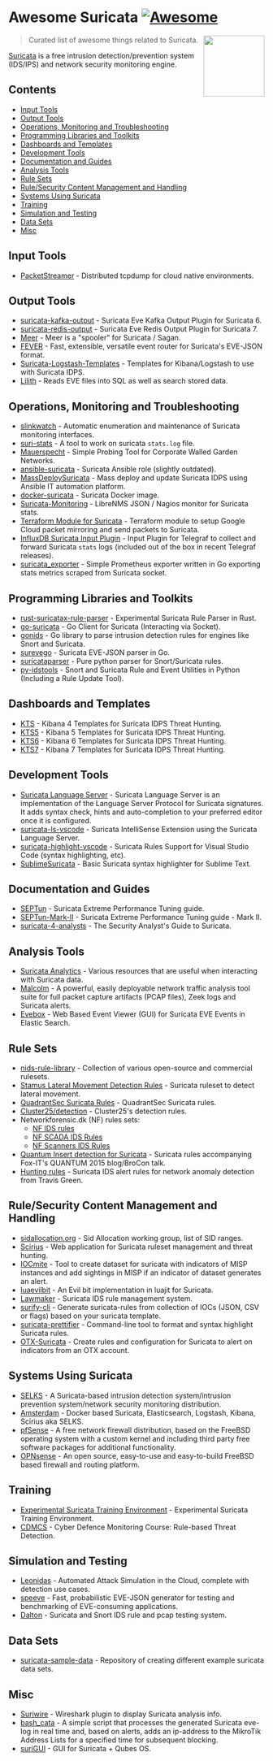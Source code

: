 # Awesome Suricata [![Awesome](https://awesome.re/badge-flat2.svg)](https://awesome.re)

[<img src="https://suricata.io/wp-content/uploads/2022/01/Logo-SuricataFinal-1-translucent.png" align="right" width="120">](https://suricata.io)

> Curated list of awesome things related to Suricata.

[Suricata](https://suricata.io/) is a free intrusion detection/prevention system (IDS/IPS) and network security monitoring engine.

## Contents

- [Input Tools](#input-tools)
- [Output Tools](#output-tools)
- [Operations, Monitoring and Troubleshooting](#operations-monitoring-and-troubleshooting)
- [Programming Libraries and Toolkits](#programming-libraries-and-toolkits)
- [Dashboards and Templates](#dashboards-and-templates)
- [Development Tools](#development-tools)
- [Documentation and Guides](#documentation-and-guides)
- [Analysis Tools](#analysis-tools)
- [Rule Sets](#rule-sets)
- [Rule/Security Content Management and Handling](#rulesecurity-content-management-and-handling)
- [Systems Using Suricata](#systems-using-suricata)
- [Training](#training)
- [Simulation and Testing](#simulation-and-testing)
- [Data Sets](#data-sets)
- [Misc](#misc)


## Input Tools

- [PacketStreamer](https://github.com/deepfence/PacketStreamer) - Distributed tcpdump for cloud native environments.


## Output Tools

- [suricata-kafka-output](https://github.com/Center-Sun/suricata-kafka-output) - Suricata Eve Kafka Output Plugin for Suricata 6.
- [suricata-redis-output](https://github.com/jasonish/suricata-redis-output) - Suricata Eve Redis Output Plugin for Suricata 7.
- [Meer](https://github.com/quadrantsec/meer) - Meer is a "spooler" for Suricata / Sagan.
- [FEVER](https://github.com/DCSO/fever) - Fast, extensible, versatile event router for Suricata's EVE-JSON format.
- [Suricata-Logstash-Templates](https://github.com/pevma/Suricata-Logstash-Templates) - Templates for Kibana/Logstash to use with Suricata IDPS.
- [Lilith](https://github.com/VVelox/Lilith) - Reads EVE files into SQL as well as search stored data.


## Operations, Monitoring and Troubleshooting

- [slinkwatch](https://github.com/DCSO/slinkwatch) - Automatic enumeration and maintenance of Suricata monitoring interfaces.
- [suri-stats](https://github.com/regit/suri-stats) - A tool to work on suricata `stats.log` file.
- [Mauerspecht](https://github.com/DCSO/mauerspecht) - Simple Probing Tool for Corporate Walled Garden Networks.
- [ansible-suricata](https://github.com/GitMirar/ansible-suricata) - Suricata Ansible role (slightly outdated).
- [MassDeploySuricata](https://github.com/pevma/MassDeploySuricata) - Mass deploy and update Suricata IDPS using Ansible IT automation platform.
- [docker-suricata](https://github.com/jasonish/docker-suricata) - Suricata Docker image.
- [Suricata-Monitoring](https://github.com/VVelox/Suricata-Monitoring) - LibreNMS JSON / Nagios monitor for Suricata stats.
- [Terraform Module for Suricata](https://github.com/onetwopunch/terraform-google-suricata) - Terraform module to setup Google Cloud packet mirroring and send packets to Suricata.
- [InfluxDB Suricata Input Plugin](https://github.com/influxdata/telegraf/tree/master/plugins/inputs/suricata) - Input Plugin for Telegraf to collect and forward Suricata `stats` logs (included out of the box in recent Telegraf releases).
- [suricata_exporter](https://github.com/corelight/suricata_exporter) - Simple Prometheus exporter written in Go exporting stats metrics scraped from Suricata socket.

## Programming Libraries and Toolkits

- [rust-suricatax-rule-parser](https://github.com/jasonish/rust-suricatax-rule-parser) - Experimental Suricata Rule Parser in Rust.
- [go-suricata](https://github.com/ks2211/go-suricata) - Go Client for Suricata (Interacting via Socket).
- [gonids](https://github.com/google/gonids) - Go library to parse intrusion detection rules for engines like Snort and Suricata.
- [surevego](https://github.com/rhaist/surevego) - Suricata EVE-JSON parser in Go.
- [suricataparser](https://github.com/m-chrome/py-suricataparser) - Pure python parser for Snort/Suricata rules.
- [py-idstools](https://github.com/jasonish/py-idstools) - Snort and Suricata Rule and Event Utilities in Python (Including a Rule Update Tool).


## Dashboards and Templates

- [KTS](https://github.com/StamusNetworks/KTS) - Kibana 4 Templates for Suricata IDPS Threat Hunting.
- [KTS5](https://github.com/StamusNetworks/KTS5) - Kibana 5 Templates for Suricata IDPS Threat Hunting.
- [KTS6](https://github.com/StamusNetworks/KTS6) - Kibana 6 Templates for Suricata IDPS Threat Hunting.
- [KTS7](https://github.com/StamusNetworks/KTS7) - Kibana 7 Templates for Suricata IDPS Threat Hunting.


## Development Tools

- [Suricata Language Server](https://github.com/StamusNetworks/suricata-language-server) - Suricata Language Server is an implementation of the Language Server Protocol for Suricata signatures. It adds syntax check, hints and auto-completion to your preferred editor once it is configured.
- [suricata-ls-vscode](https://github.com/StamusNetworks/suricata-ls-vscode) - Suricata IntelliSense Extension using the Suricata Language Server.
- [suricata-highlight-vscode](https://github.com/dgenzer/suricata-highlight-vscode) - Suricata Rules Support for Visual Studio Code (syntax highlighting, etc).
- [SublimeSuricata](https://github.com/ozuriexv/SublimeSuricata) - Basic Suricata syntax highlighter for Sublime Text.


## Documentation and Guides

- [SEPTun](https://github.com/pevma/SEPTun) - Suricata Extreme Performance Tuning guide.
- [SEPTun-Mark-II](https://github.com/pevma/SEPTun-Mark-II) - Suricata Extreme Performance Tuning guide - Mark II.
- [suricata-4-analysts](https://github.com/StamusNetworks/suricata-4-analysts) - The Security Analyst's Guide to Suricata.


## Analysis Tools

- [Suricata Analytics](https://github.com/StamusNetworks/suricata-analytics) - Various resources that are useful when interacting with Suricata data.
- [Malcolm](https://github.com/cisagov/Malcolm) - A powerful, easily deployable network traffic analysis tool suite for full packet capture artifacts (PCAP files), Zeek logs and Suricata alerts.
- [Evebox](https://github.com/jasonish/evebox) - Web Based Event Viewer (GUI) for Suricata EVE Events in Elastic Search.


## Rule Sets

- [nids-rule-library](https://github.com/klingerko/nids-rule-library#readme) - Collection of various open-source and commercial rulesets.
- [Stamus Lateral Movement Detection Rules](https://www.stamus-networks.com/blog/new-open-ruleset-for-detecting-lateral-movement-with-suricata) - Suricata ruleset to detect lateral movement.
- [QuadrantSec Suricata Rules](https://github.com/quadrantsec/suricata-rules) - QuadrantSec Suricata rules.
- [Cluster25/detection](https://github.com/Cluster25/detection) - Cluster25's detection rules.
- Networkforensic.dk (NF) rules sets: 
  - [NF IDS rules](https://networkforensic.dk/SNORT/NF-local.zip)
  - [NF SCADA IDS Rules](https://networkforensic.dk/SNORT/NF-SCADA.zip)
  - [NF Scanners IDS Rules](https://networkforensic.dk/SNORT/NF-Scanners.zip)
- [Quantum Insert detection for Suricata](https://github.com/fox-it/quantuminsert/blob/master/detection/suricata/README.md) - Suricata rules accompanying Fox-IT's QUANTUM 2015 blog/BroCon talk.
- [Hunting rules](https://github.com/travisbgreen/hunting-rules) - Suricata IDS alert rules for network anomaly detection from Travis Green.


## Rule/Security Content Management and Handling

- [sidallocation.org](https://sidallocation.org/) - Sid Allocation working group, list of SID ranges.
- [Scirius](https://github.com/StamusNetworks/scirius) - Web application for Suricata ruleset management and threat hunting.
- [IOCmite](https://github.com/sebdraven/IOCmite) - Tool to create dataset for suricata with indicators of MISP instances and add sightings in MISP if an indicator of dataset generates an alert.
- [luaevilbit](https://github.com/regit/luaevilbit) - An Evil bit implementation in luajit for Suricata.
- [Lawmaker](https://www.3coresec.com/lawmaker) - Suricata IDS rule management system.
- [surify-cli](https://github.com/dgenzer/surify-cli) - Generate suricata-rules from collection of IOCs (JSON, CSV or flags) based on your suricata template.
- [suricata-prettifier](https://github.com/theY4Kman/suricata-prettifier) - Command-line tool to format and syntax highlight Suricata rules.
- [OTX-Suricata](https://github.com/AlienVault-OTX/OTX-Suricata) - Create rules and configuration for Suricata to alert on indicators from an OTX account.


## Systems Using Suricata

- [SELKS](https://github.com/StamusNetworks/SELKS) - A Suricata-based intrusion detection system/intrusion prevention system/network security monitoring distribution.
- [Amsterdam](https://github.com/StamusNetworks/Amsterdam) - Docker based Suricata, Elasticsearch, Logstash, Kibana, Scirius aka SELKS.
- [pfSense](https://www.pfsense.org) - A free network firewall distribution, based on the FreeBSD operating system with a custom kernel and including third party free software packages for additional functionality.
- [OPNsense](https://opnsense.org) - An open source, easy-to-use and easy-to-build FreeBSD based firewall and routing platform.


## Training

- [Experimental Suricata Training Environment](https://github.com/jasonish/experimental-suricata-training) - Experimental Suricata Training Environment.
- [CDMCS](https://github.com/ccdcoe/CDMCS/tree/master) - Cyber Defence Monitoring Course: Rule-based Threat Detection.


## Simulation and Testing

- [Leonidas](https://github.com/WithSecureLabs/leonidas) - Automated Attack Simulation in the Cloud, complete with detection use cases.
- [speeve](https://github.com/satta/speeve) - Fast, probabilistic EVE-JSON generator for testing and benchmarking of EVE-consuming applications.
- [Dalton](https://github.com/secureworks/dalton) - Suricata and Snort IDS rule and pcap testing system.


## Data Sets

- [suricata-sample-data](https://github.com/FrankHassanabad/suricata-sample-data) - Repository of creating different example suricata data sets.


## Misc

- [Suriwire](https://github.com/regit/suriwire) - Wireshark plugin to display Suricata analysis info.
- [bash_cata](https://github.com/isMTv/bash_cata) - A simple script that processes the generated Suricata eve-log in real time and, based on alerts, adds an ip-address to the MikroTik Address Lists for a specified time for subsequent blocking.
- [suriGUI](https://github.com/control-owl/suriGUI) - GUI for Suricata + Qubes OS.
